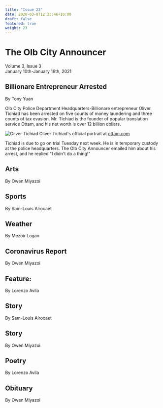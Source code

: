 ```yaml
---
title: "Issue 23"
date: 2020-03-8T12:33:46+10:00
draft: false
featured: true
weight: 23
---
```


# The Olb City Announcer
Volume 3, Issue 3    
January 10th-January 16th, 2021

## Billionare Entrepreneur Arrested
By Tony Yuan

Olb City Police Department Headquarters-Billionare entrepreneur Oliver Tichiad has been arrested on five counts of money laundering and three counts of tax evasion. Mr. Tichiad is the founder of popular translation service Ottam, and his net worth is over 12 billion dollars. 

![Oliver Tichiad](https://qph.fs.quoracdn.net/main-qimg-45503b82226d84e0dad157a5cd6116aa)
Oliver Tichiad's official portrait at [ottam.com](ottam.com)

Tichiad is due to go on trial Tuesday next week. He is in temporary custody at the police headquarters. The Olb City Announcer emailed him about his arrest, and he replied "I didn't do a thing!"

## Arts
By Owen Miyazoi



## Sports
By Sam-Louis Alrocaet



## Weather
By Mezoir Logan



## Coronavirus Report
By Owen Miyazoi



## Feature:
By Lorenzo Avila



## Story
By Sam-Louis Alrocaet



## Story
By Owen Miyazoi



## Poetry
By Lorenzo Avila



## Obituary
By Owen Miyazoi

